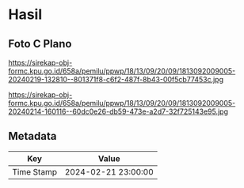 # Hasil

## Foto C Plano

https://sirekap-obj-formc.kpu.go.id/658a/pemilu/ppwp/18/13/09/20/09/1813092009005-20240219-132810--801371f8-c6f2-487f-8b43-00f5cb77453c.jpg

https://sirekap-obj-formc.kpu.go.id/658a/pemilu/ppwp/18/13/09/20/09/1813092009005-20240214-160116--60dc0e26-db59-473e-a2d7-32f725143e95.jpg


## Metadata

| Key        | Value               |
| ---------- | ------------------- |
| Time Stamp | 2024-02-21 23:00:00 |



